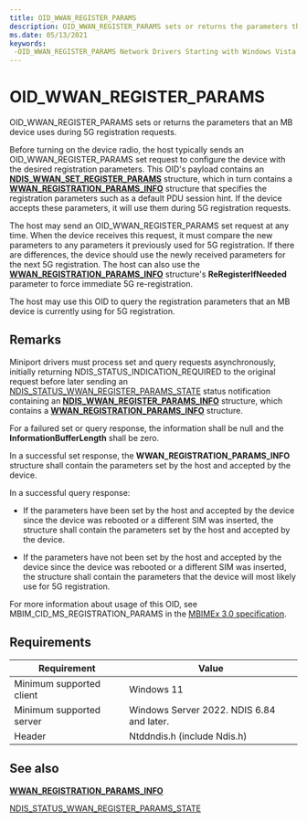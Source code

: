 ```yaml
---
title: OID_WWAN_REGISTER_PARAMS
description: OID_WWAN_REGISTER_PARAMS sets or returns the parameters that an MB device uses during 5G registration requests.
ms.date: 05/13/2021
keywords: 
 -OID_WWAN_REGISTER_PARAMS Network Drivers Starting with Windows Vista
---
```


# OID_WWAN_REGISTER_PARAMS

OID_WWAN_REGISTER_PARAMS sets or returns the parameters that an MB device uses during 5G registration requests.

Before turning on the device radio, the host typically sends an OID_WWAN_REGISTER_PARAMS set request to configure the device with the desired registration parameters. This OID's payload contains an [**NDIS_WWAN_SET_REGISTER_PARAMS**](/windows-hardware/drivers/ddi/ndiswwan/ns-ndiswwan-ndis_wwan_set_register_params) structure, which in turn contains a [**WWAN_REGISTRATION_PARAMS_INFO**](/windows-hardware/drivers/ddi/wwan/ns-wwan-wwan_registration_params_info) structure that specifies the registration parameters such as a default PDU session hint. If the device accepts these parameters, it will use them during 5G registration requests. 

The host may send an OID_WWAN_REGISTER_PARAMS set request at any time. When the device receives this request, it must compare the new parameters to any parameters it previously used for 5G registration. If there are differences, the device should use the newly received parameters for the next 5G registration. The host can also use the [**WWAN_REGISTRATION_PARAMS_INFO**](/windows-hardware/drivers/ddi/wwan/ns-wwan-wwan_registration_params_info) structure's **ReRegisterIfNeeded** parameter to force immediate 5G re-registration.  

The host may use this OID to query the registration parameters that an MB device is currently using for 5G registration. 

## Remarks

Miniport drivers must process set and query requests asynchronously, initially returning NDIS_STATUS_INDICATION_REQUIRED to the original request before later sending an [NDIS_STATUS_WWAN_REGISTER_PARAMS_STATE](./ndis-status-wwan-register-params-state.md) status notification containing an [**NDIS_WWAN_REGISTER_PARAMS_INFO**](/windows-hardware/drivers/ddi/ndiswwan/ns-ndiswwan-ndis_wwan_register_params_info) structure, which contains a [**WWAN_REGISTRATION_PARAMS_INFO**](/windows-hardware/drivers/ddi/wwan/ns-wwan-wwan_registration_params_info) structure.

For a failured set or query response, the information shall be null and the **InformationBufferLength** shall be zero.

In a successful set response, the **WWAN_REGISTRATION_PARAMS_INFO** structure shall contain the parameters set by the host and accepted by the device.

In a successful query response:

* If the parameters have been set by the host and accepted by the device since the device was rebooted or a different SIM was inserted, the structure shall contain the parameters set by the host and accepted by the device.

* If the parameters have not been set by the host and accepted by the device since the device was rebooted or a different SIM was inserted, the structure shall contain the parameters that the device will most likely use for 5G registration.

For more information about usage of this OID, see MBIM_CID_MS_REGISTRATION_PARAMS in the [MBIMEx 3.0 specification](https://download.microsoft.com/download/8/3/a/83a64106-a1f4-4a03-811f-4dbef2e3bf7a/MBIM%20extensions%20for%205G.docx).


## Requirements

|Requirement|Value|
|-|-|
|Minimum supported client|Windows 11|
|Minimum supported server|Windows Server 2022. NDIS 6.84 and later.|
|Header|Ntddndis.h (include Ndis.h)|

## See also

[**WWAN_REGISTRATION_PARAMS_INFO**](/windows-hardware/drivers/ddi/wwan/ns-wwan-wwan_registration_params_info)

[NDIS_STATUS_WWAN_REGISTER_PARAMS_STATE](./ndis-status-wwan-register-params-state.md)
